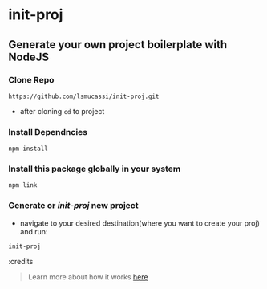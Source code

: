 # init-proj
## Generate your own project boilerplate with NodeJS

### Clone Repo

```
https://github.com/lsmucassi/init-proj.git
```
- after cloning ``` cd ``` to project

### Install Dependncies 

```
npm install 
```

### Install this package globally in your system

```
npm link 
```

### Generate or *init-proj* new project
- navigate to your desired destination(where you want to create your proj) and run:
```
init-proj
```

:credits 
> Learn more about how it works [here](https://medium.com/northcoders/creating-a-project-generator-with-node-29e13b3cd309)


